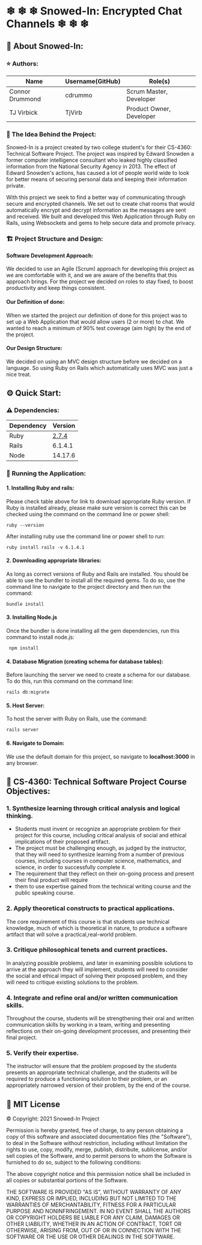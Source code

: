 # ❄ ❄ ❄ Snowed-In: Encrypted Chat Channels ❄ ❄ ❄

## 📖      About Snowed-In:

### ⭐ Authors:

Name              | Username(GitHub) | Role(s)
----------------- | -----------------|------------------------
Connor Drummond   | cdrummo          | Scrum Master, Developer
TJ Virbick        | TjVirb           | Product Owner, Developer

### 💭 The Idea Behind the Project:

Snowed-In is a project created by two college student's for their CS-4360: Technical Software Project.
The project was inspired by Edward Snowden a former computer intelligence consultant who leaked highly 
classified information from the National Security Agency in 2013. The effect of Edward Snowden's actions, 
has caused a lot of people world wide to look for better means of securing personal data and keeping their 
information private.  

With this project we seek to find a better way of communicating through secure and encrypted channels. We set out to 
create chat rooms that would automatically encrypt and decrypt information as the messages are sent and received. 
We built and developed this Web Application through Ruby on Rails, using Websockets and gems to help secure data and 
promote privacy.

### 🏗️ Project Structure and Design:

#### Software Development Approach:
We decided to use an Agile (Scrum) approach for developing this project as we are comfortable with it, and we are aware 
of the benefits that this approach brings. For the project we decided on roles to stay fixed, to boost productivity and 
keep things consistent.  

#### Our Definition of done:
When we started the project our definition of done for this project was to set up a Web Application that would allow
users (2 or more) to chat. We wanted to reach a minimum of 90% test coverage (aim high) by the end of the project.

#### Our Design Structure:
We decided on using an MVC design structure before we decided on a language. So using Ruby on Rails which automatically
uses MVC was just a nice treat. 

## ⚙️ Quick Start:

### ⚠️ Dependencies:

Dependency   | Version
------------ | -------------
Ruby         | [2.7.4](https://cache.ruby-lang.org/pub/ruby/2.7/ruby-2.7.4.zip)
Rails        | 6.1.4.1
Node         | 14.17.6

### 🏃‍ Running the Application:

#### 1. Installing Ruby and rails:
Please check table above for link to download appropriate Ruby version. If Ruby is installed already, please make sure
version is correct this can be checked using the command on the command line or power shell: 

    ruby --version

After installing ruby use the command line or power shell to run:

    ruby install rails -v 6.1.4.1
#### 2. Downloading appropriate libraries:
As long as correct versions of Ruby and Rails are installed. You should be able to use the bundler to install all the
required gems. To do so, use the command line to navigate to the project directory and then run the command:

    bundle install 

#### 3. Installing Node.js
Once the bundler is done installing all the gem dependencies, run this command to install node.js:

     npm install

#### 4. Database Migration (creating schema for database tables):
Before launching the server we need to create a schema for our database. To do this, run this command on the command 
line:

    rails db:migrate

#### 5. Host Server:
To host the server with Ruby on Rails, use the command:

    rails server

#### 6. Navigate to Domain:
We use the default domain for this project, so navigate to **localhost:3000** in any browser.

## 🏫 CS-4360: Technical Software Project Course Objectives:

### 1. Synthesize learning through critical analysis and logical thinking.  
   * Students must invent or recognize an appropriate 
   problem for their project for this course, including   critical   analysis   of   social   and   ethical   
   implications of their proposed artifact.  
   * The project must be challenging enough, as judged by the instructor, that they will need to synthesize 
   learning from a number of previous courses, including courses in computer science, mathematics, and science, 
   in order to successfully complete it.  
   * The requirement that they reflect on their on-going process and present their final product will require 
   * them to use expertise gained from the technical writing course and the public speaking course.

###  2. Apply theoretical constructs to practical applications.
The core requirement of this course is that students 
use technical knowledge, much of which is theoretical in nature, to produce a software artifact that will 
solve a practical,real-world problem.

### 3. Critique philosophical tenets and current practices.
In analyzing possible problems, and later in examining possible solutions to arrive at the approach they will implement,
students will need to consider the social and ethical impact of solving their proposed problem, and they will need to 
critique existing solutions to the problem.

### 4. Integrate and refine oral and/or written communication skills.
Throughout the course, students will be strengthening their oral and written communication skills by working in a team, 
writing and presenting reflections on their on-going development processes, and presenting their final project.

### 5. Verify their expertise.
The instructor will ensure that the problem proposed by the students presents an appropriate technical challenge, and 
the students will be required to produce a functioning solution to their problem, or an appropriately narrowed version 
of their problem, by the end of the course.

## 📝 MIT License

© Copyright: 2021 Snowed-In Project

Permission is hereby granted, free of charge, to any person obtaining a copy
of this software and associated documentation files (the "Software"), to deal
in the Software without restriction, including without limitation the rights
to use, copy, modify, merge, publish, distribute, sublicense, and/or sell
copies of the Software, and to permit persons to whom the Software is
furnished to do so, subject to the following conditions:

The above copyright notice and this permission notice shall be included in all
copies or substantial portions of the Software.

THE SOFTWARE IS PROVIDED "AS IS", WITHOUT WARRANTY OF ANY KIND, EXPRESS OR
IMPLIED, INCLUDING BUT NOT LIMITED TO THE WARRANTIES OF MERCHANTABILITY,
FITNESS FOR A PARTICULAR PURPOSE AND NONINFRINGEMENT. IN NO EVENT SHALL THE
AUTHORS OR COPYRIGHT HOLDERS BE LIABLE FOR ANY CLAIM, DAMAGES OR OTHER
LIABILITY, WHETHER IN AN ACTION OF CONTRACT, TORT OR OTHERWISE, ARISING FROM,
OUT OF OR IN CONNECTION WITH THE SOFTWARE OR THE USE OR OTHER DEALINGS IN THE
SOFTWARE.

